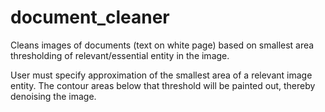 # document_cleaner
Cleans images of documents (text on white page) based on smallest area thresholding of relevant/essential entity in the image.

User must specify approximation of the smallest area of a relevant image entity. The contour areas below that threshold will be painted out, thereby denoising the image.
